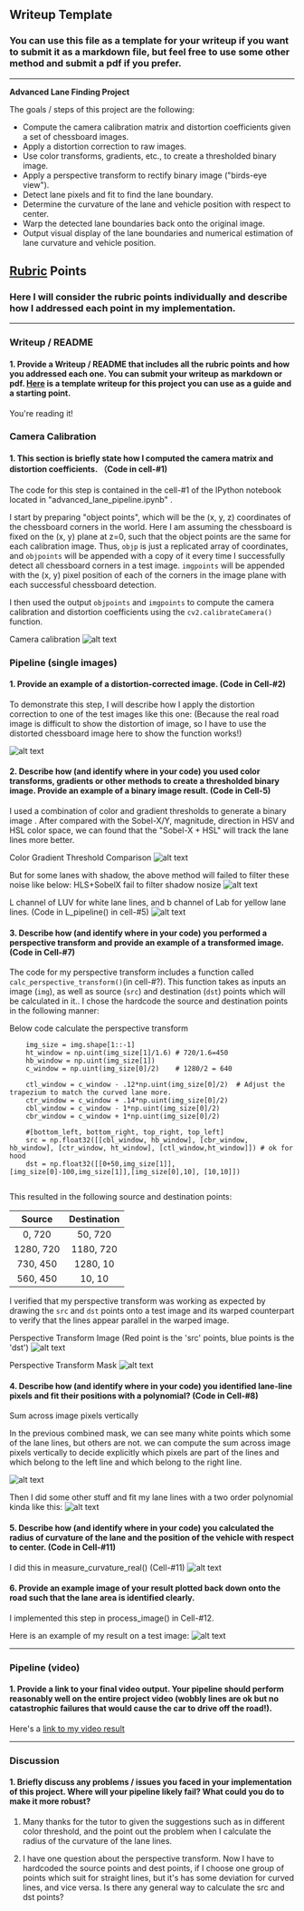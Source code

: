## Writeup Template

### You can use this file as a template for your writeup if you want to submit it as a markdown file, but feel free to use some other method and submit a pdf if you prefer.

---

**Advanced Lane Finding Project**

The goals / steps of this project are the following:

* Compute the camera calibration matrix and distortion coefficients given a set of chessboard images.
* Apply a distortion correction to raw images.
* Use color transforms, gradients, etc., to create a thresholded binary image.
* Apply a perspective transform to rectify binary image ("birds-eye view").
* Detect lane pixels and fit to find the lane boundary.
* Determine the curvature of the lane and vehicle position with respect to center.
* Warp the detected lane boundaries back onto the original image.
* Output visual display of the lane boundaries and numerical estimation of lane curvature and vehicle position.

[//]: # (Image References)

[image1]: ./output_images/camera_calibration_8.png "Camera calibration"
[image2]: ./output_images/camera_undistort_20.png "Image undistortion"
[image3]: ./output_images/undistortion_calibration5.png "Undistortion calibration5"
[image4]: ./output_images/color_grad_threshold.png "Color Gradient Threshold Comparison "
[image40]: ./output_images/s_pipleline_HLS_SobelX-shadow-failed.png "Fail to filter shadow noise "
[image40]: ./output_images/s_pipleline_HLS_SobelX-shadow-failed.png "L channel of LUV for white lane lines, and b channel of Lab for yellow lane lines.  "
[image41]: ./output_images/luv_lab_sobelX.png "LUV + Lab + SobelX"

[image5]: ./output_images/perspective_transform_image.png "Perspective Transform Image"
[image6]: ./output_images/perspective_transform_mask.png "Perspective Transform Mask"
[image60]: ./output_images/perspective_transform_mask_new.png "Perspective Transform Mask"

[image70]: ./output_images/birdeye_histogram.png "Bird eye mask histogram "
[image7]: ./output_images/lane_lines.png "Lane lines "
[image8]: ./output_images/Birdseye_lane_lines_points.png "Bird‘eye with lane lines & points "
[image9]: ./output_images/final_merge_image_clip9.png "Final lane view "


[video1]: ./project_video.mp4 "Video"

## [Rubric](https://review.udacity.com/#!/rubrics/571/view) Points

### Here I will consider the rubric points individually and describe how I addressed each point in my implementation.  

---

### Writeup / README

#### 1. Provide a Writeup / README that includes all the rubric points and how you addressed each one.  You can submit your writeup as markdown or pdf.  [Here](https://github.com/udacity/CarND-Advanced-Lane-Lines/blob/master/writeup_template.md) is a template writeup for this project you can use as a guide and a starting point.  

You're reading it!

### Camera Calibration 

#### 1. This section is briefly state how I computed the camera matrix and distortion coefficients. （Code in cell-#1)

The code for this step is contained in the cell-#1 of the IPython notebook located in "advanced_lane_pipeline.ipynb" .  

I start by preparing "object points", which will be the (x, y, z) coordinates of the chessboard corners in the world. Here I am assuming the chessboard is fixed on the (x, y) plane at z=0, such that the object points are the same for each calibration image.  Thus, `objp` is just a replicated array of coordinates, and `objpoints` will be appended with a copy of it every time I successfully detect all chessboard corners in a test image.  `imgpoints` will be appended with the (x, y) pixel position of each of the corners in the image plane with each successful chessboard detection.  

I then used the output `objpoints` and `imgpoints` to compute the camera calibration and distortion coefficients using the `cv2.calibrateCamera()` function.  

Camera calibration
![alt text][image1]

### Pipeline (single images)

#### 1. Provide an example of a distortion-corrected image. (Code in Cell-#2)

To demonstrate this step, I will describe how I apply the distortion correction to one of the test images like this one: (Because the real road image is difficult to show the distortion of image, so I have to use the distorted chessboard image here to show the function works!) 

![alt text][image3]

#### 2. Describe how (and identify where in your code) you used color transforms, gradients or other methods to create a thresholded binary image.  Provide an example of a binary image result.  (Code in Cell-5)

I used a combination of color and gradient thresholds to generate a binary image . After compared with the Sobel-X/Y, magnitude, direction in HSV and HSL color space, we can found that the "Sobel-X + HSL" will track the lane lines more better.

Color Gradient Threshold Comparison
![alt text][image4]

But for some lanes with shadow, the above method will failed to filter these noise like below:
HLS+SobelX fail to filter shadow nosize
![alt text][image40]

L channel of LUV for white lane lines, and b channel of Lab for yellow lane lines. (Code in L_pipeline() in cell-#5)
![alt text][image41]



#### 3. Describe how (and identify where in your code) you performed a perspective transform and provide an example of a transformed image.   (Code in Cell-#7)

The code for my perspective transform includes a function called `calc_perspective_transform()`(in cell-#?).  This function takes as inputs an image (`img`), as well as source (`src`) and destination (`dst`) points which will be calculated in it..  I chose the hardcode the source and destination points in the following manner:

Below code calculate the perspective transform

```
    img_size = img.shape[1::-1]    
    ht_window = np.uint(img_size[1]/1.6) # 720/1.6=450
    hb_window = np.uint(img_size[1])
    c_window = np.uint(img_size[0]/2)    # 1280/2 = 640

    ctl_window = c_window - .12*np.uint(img_size[0]/2)  # Adjust the trapezium to match the curved lane more.
    ctr_window = c_window + .14*np.uint(img_size[0]/2)
    cbl_window = c_window - 1*np.uint(img_size[0]/2)
    cbr_window = c_window + 1*np.uint(img_size[0]/2)
 
    #[bottom_left, bottom_right, top_right, top_left]
    src = np.float32([[cbl_window, hb_window], [cbr_window, hb_window], [ctr_window, ht_window], [ctl_window,ht_window]]) # ok for hood
    dst = np.float32([[0+50,img_size[1]],[img_size[0]-100,img_size[1]],[img_size[0],10], [10,10]])
    
```

This resulted in the following source and destination points:


| Source        | Destination   | 
|:-------------:|:-------------:| 
| 0, 	720     | 50, 	720     | 
| 1280, 720     | 1180, 720     |
| 730, 	450     | 1280, 10      |
| 560, 	450     | 10, 	10      |


I verified that my perspective transform was working as expected by drawing the `src` and `dst` points onto a test image and its warped counterpart to verify that the lines appear parallel in the warped image.

Perspective Transform Image (Red point is the 'src' points, blue points is the 'dst')
![alt text][image5]

Perspective Transform Mask
![alt text][image60]

#### 4. Describe how (and identify where in your code) you identified lane-line pixels and fit their positions with a polynomial?   (Code in Cell-#8)

Sum across image pixels vertically

In the previous combined mask, we can see many white points which some of the lane lines, but others are not. we can  compute the sum across image pixels vertically to decide explicitly which pixels are part of the lines and which belong to the left line and which belong to the right line. 

![alt text][image70]

Then I did some other stuff and fit my lane lines with a two order polynomial kinda like this:
![alt text][image7]

#### 5. Describe how (and identify where in your code) you calculated the radius of curvature of the lane and the position of the vehicle with respect to center.  (Code in Cell-#11)

I did this in measure_curvature_real() (Cell-#11)
![alt text][image8]

#### 6. Provide an example image of your result plotted back down onto the road such that the lane area is identified clearly.  

I implemented this step in process_image() in Cell-#12.

 Here is an example of my result on a test image:
![alt text][image9]

---

### Pipeline (video)  

#### 1. Provide a link to your final video output.  Your pipeline should perform reasonably well on the entire project video (wobbly lines are ok but no catastrophic failures that would cause the car to drive off the road!).

Here's a [link to my video result](./project_video_output_all_luvlab.mp4)

---

### Discussion

#### 1. Briefly discuss any problems / issues you faced in your implementation of this project.  Where will your pipeline likely fail?  What could you do to make it more robust?

1. Many thanks for the tutor to given the suggestions such as in different color threshold, and the point out the problem when I calculate the radius of the curvature of the lane lines.    

2. I have one question about the perspective transform. Now I have to hardcoded the source points and dest points, if I choose one group of points which suit for straight lines, but it's has some deviation for curved lines, and vice versa. Is there any general way to calculate the src and dst points?
   